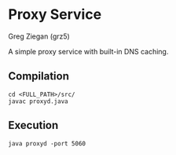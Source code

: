 # Proxy Service #

Greg Ziegan (grz5)

A simple proxy service with built-in DNS caching.

## Compilation ##

    cd <FULL_PATH>/src/
    javac proxyd.java

## Execution ##

    java proxyd -port 5060